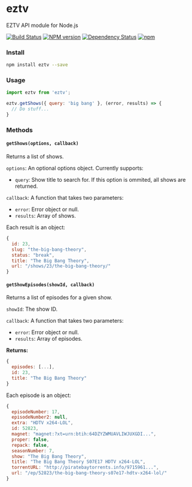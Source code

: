 eztv
========
EZTV API module for Node.js

[![Build Status](https://travis-ci.org/moesalih/node-eztv.svg?branch=master)](https://travis-ci.org/moesalih/node-eztv)
[![NPM version](https://badge.fury.io/js/eztv.svg)](http://badge.fury.io/js/eztv)
[![Dependency Status](https://img.shields.io/david/moesalih/node-eztv.svg)](https://david-dm.org/moesalih/node-eztv)
[![npm](https://img.shields.io/npm/dm/eztv.svg?maxAge=2592000)]()

### Install
```bash
npm install eztv --save
```

### Usage
```js
import eztv from 'eztv';

eztv.getShows({ query: 'big bang' }, (error, results) => {
  // Do stuff...
}
```

### Methods
#### `getShows(options, callback)`

Returns a list of shows.

`options`: An optional options object. Currently supports:

- `query`: Show title to search for. If this option is ommited, all shows are returned.

`callback`: A function that takes two parameters:

- `error`: Error object or null.
- `results`: Array of shows. 

Each result is an object:

```js
{
  id: 23,
  slug: "the-big-bang-theory",
  status: "break",
  title: "The Big Bang Theory",
  url: "/shows/23/the-big-bang-theory/"
}
```

#### `getShowEpisodes(showId, callback)`

Returns a list of episodes for a given show.

`showId`: The show ID.

`callback`: A function that takes two parameters:

- `error`: Error object or null.
- `results`: Array of episodes.

**Returns:**

```js
{
  episodes: [...],
  id: 23,
  title: "The Big Bang Theory"
}
```

Each episode is an object:

```js
{
  episodeNumber: 17,
  episodeNumber2: null,
  extra: "HDTV x264-LOL",
  id: 52823,
  magnet: "magnet:?xt=urn:btih:64DZYZWMUAVLIWJUXGDI...",
  proper: false,
  repack: false,
  seasonNumber: 7,
  show: "The Big Bang Theory",
  title: "The Big Bang Theory S07E17 HDTV x264-LOL",
  torrentURL: "http://piratebaytorrents.info/9715961...",
  url: "/ep/52823/the-big-bang-theory-s07e17-hdtv-x264-lol/"
}
```
